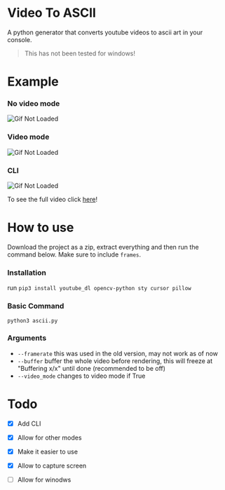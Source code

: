 # Video To ASCII
A python generator that converts youtube videos to ascii art in your console. 
> This has not been tested for windows!

# Example
### No video mode
![Gif Not Loaded](nonvideomode.gif)

### Video mode
![Gif Not Loaded](videomode.gif)

### CLI 
![Gif Not Loaded](cli.gif)

To see the full video click [here](https://www.youtube.com/watch?v=x2CgemU_bmQ)!

# How to use
Download the project as a zip, extract everything and then run the command below. Make sure to include `frames`.
### Installation
run `pip3 install youtube_dl opencv-python sty cursor pillow`
### Basic Command
`python3 ascii.py`

### Arguments
- `--framerate` this was used in the old version, may not work as of now
- `--buffer` buffer the whole video before rendering, this will freeze at "Buffering x/x" until done (recommended to be off)
- `--video_mode` changes to video mode if True

# Todo
- [x] Add CLI
- [x] Allow for other modes
- [x] Make it easier to use
- [x] Allow to capture screen
- [ ] Allow for winodws

